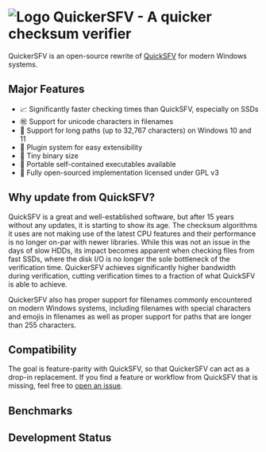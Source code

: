 ![Logo][1] QuickerSFV - A quicker checksum verifier
===================================================

QuickerSFV is an open-source rewrite of [QuickSFV](https://www.quicksfv.org/) for modern Windows systems.

Major Features
--------------
   - 📈 Significantly faster checking times than QuickSFV, especially on SSDs
   - ㊗️ Support for unicode characters in filenames
   - 🦒 Support for long paths (up to 32,767 characters) on Windows 10 and 11
   - 🔌 Plugin system for easy extensibility
   - 🐜 Tiny binary size
   - 🧳 Portable self-contained executables available
   - 📖 Fully open-sourced implementation licensed under GPL v3

Why update from QuickSFV?
-------------------------
QuickSFV is a great and well-established software, but after 15 years without any updates, it is starting to show its age.
The checksum algorithms it uses are not making use of the latest CPU features and their performance is no longer on-par with newer libraries.
While this was not an issue in the days of slow HDDs, its impact becomes apparent when checking files from fast SSDs, where the disk I/O is no longer the sole bottleneck of the verification time.
QuickerSFV achieves significantly higher bandwidth during verification, cutting verification times to a fraction of what QuickSFV is able to achieve.

QuickerSFV also has proper support for filenames commonly encountered on modern Windows systems, including filenames with special characters and emojis in filenames as well as proper support for paths that are longer than 255 characters.

Compatibility
-------------
The goal is feature-parity with QuickSFV, so that QuickerSFV can act as a drop-in replacement.
If you find a feature or workflow from QuickSFV that is missing, feel free to [open an issue](https://github.com/ComicSansMS/QuickerSFV/issues).

Benchmarks
----------


Development Status
------------------



  [1]: https://github.com/user-attachments/assets/84de2664-d676-4ae1-bddf-23d464d870d4
